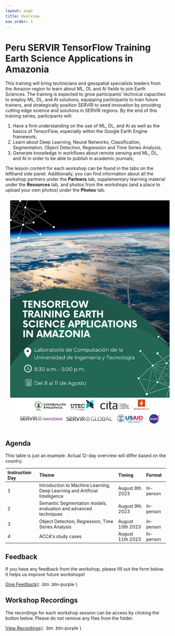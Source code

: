 ```yaml
---
layout: page
title: Overview
nav_order: 1
---
```


# Peru SERVIR TensorFlow Training Earth Science Applications in Amazonia
This training will bring technicians and geospatial specialists leaders from the Amazon region to learn about ML, DL and AI fields to join Earth Sciences. The training is expected to grow participants’ technical capacities to employ ML, DL, and AI solutions, equipping participants to train future trainers, and strategically position SERVIR to seed innovation by providing cutting edge science and solutions in SERVIR regions. By the end of this training series, participants will:
1. Have a firm understanding on the use of ML, DL, and AI as well as the basics of TensorFlow, especially within the Google Earth Engine framework;
2. Learn about Deep Learning, Neural Networks, Classification, Segmentation, Object Detection, Regression and Time Series Analysis;
3. Generate knowledge in workflows about remote sensing and ML, DL, and AI in order to be able to publish in academic journals;

The lesson content for each workshop can be found in the tabs on the lefthand side panel. Additionally, you can find information about all the workshop partners under the **Partners** tab, supplementary learning material under the **Resources** tab, and photos from the workshops (and a place to upload your own photos) under the **Photos** tab. 

<img align="center" src="./images/banner.png" hspace="15" vspace="10" width="500">

## Agenda
This table is just an example. Actual 12-day overview will differ based on the country.

| Instruction Day | Theme                                                                        | Timing              | Format    |
|:----------------|:-----------------------------------------------------------------------------|:--------------------|:----------|
| 1               | Introduction to Machine Learning, Deep Learning and Artificial Intelligence  | August 8th 2023     | In-person |
| 2               | Semantic Segmentation models, evaluation and advanced techniques             | August 9th 2023     | In-person |
| 3               | Object Detection, Regression, Time Series Analysis                           | August 10th 2023    | In-person |
| 4               | ACCA's study cases                                                           | August 11th 2023    | In-person |

## Feedback
If you have any feedback from the workshop, please fill out the form below. It helps us improve future workshops!

[Give Feedback](https://forms.gle/Nd2EtDBKRaR5pY2V6){: .btn .btn-purple }

## Workshop Recordings
The recordings for each workshop session can be access by clicking the button below. Please do not remove any files from the folder.

[View Recordings](linkhere){: .btn .btn-purple }
